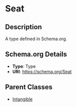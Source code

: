 # Seat

## Description
A type defined in Schema.org.

## Schema.org Details
- **Type**: Type
- **URI**: https://schema.org/Seat

## Parent Classes
- [Intangible](../Intangible.md)


